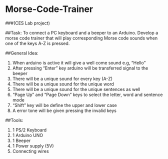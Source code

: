 # Morse-Code-Trainer
###(CES Lab project)

##Task:
To connect a PC keyboard and a beeper to an Arduino. Develop a morse code trainer that will play corresponding Morse code sounds when one of the keys A-Z is pressed.

##General Idea:
1)	When arduino is active it will give a well come sound e.g, “Hello”
2)	After pressing “Enter” key arduino will be transferred signal to the beeper
3)	There will be a unique sound for every key (A-Z)
4)	There will be a unique sound for the unique word
5)	There will be a unique sound for the unique sentences as well
6)	“Page Up” and “Page Down” keys to select the letter, word and sentence mode
7)	“Shift” key will be define the upper and lower case
8)	A error tone will be given pressing the invalid keys

##Tools:
1)	1 PS/2 Keyboard
2)	1 Arduino UNO
3)	1 Beeper
4)	1 Power supply (5V)
5)	Connecting wires



